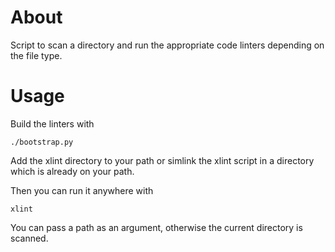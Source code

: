 # About

Script to scan a directory and run the appropriate code linters depending on
the file type.

# Usage

Build the linters with

    ./bootstrap.py

Add the xlint directory to your path or simlink the xlint script in a directory
which is already on your path.

Then you can run it anywhere with

    xlint

You can pass a path as an argument, otherwise the current directory is scanned.
